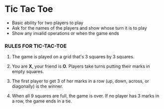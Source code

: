 # Tic Tac Toe

* Basic ability for two players to play
* Ask for the names of the players and show whose turn it is to play
* Show any invalid operations or when the game ends

 ### RULES FOR TIC-TAC-TOE

1. The game is played on a grid that's 3 squares by 3 squares.

2. You are **X**, your friend is **O**. Players take turns putting their marks in empty squares.

3. The first player to get 3 of her marks in a row (up, down, across, or diagonally) is the winner.

4. When all 9 squares are full, the game is over. If no player has 3 marks in a row, the game ends in a tie.